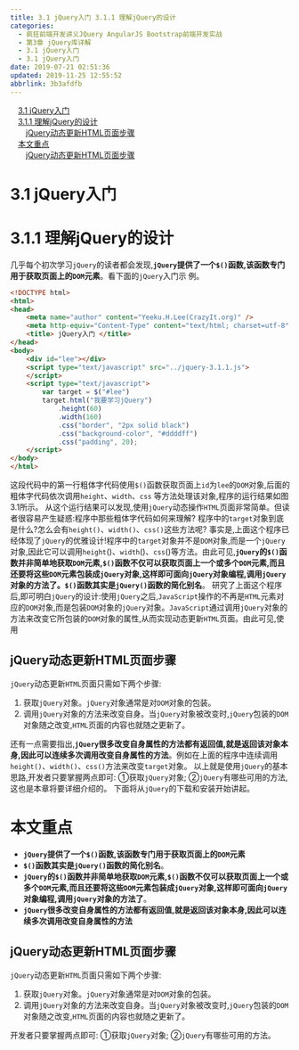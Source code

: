 ```yaml
---
title: 3.1 jQuery入门 3.1.1 理解jQuery的设计
categories: 
  - 疯狂前端开发讲义JQuery AngularJS Bootstrap前端开发实战
  - 第3章 jQuery库详解
  - 3.1 jQuery入门
  - 3.1 jQuery入门
date: 2019-07-21 02:51:36
updated: 2019-11-25 12:55:52
abbrlink: 3b3afdfb
---
```

<div id='my_toc'><a href="/JavaReadingNotes/3b3afdfb/#3.1-jQuery入门" class="header_1">3.1 jQuery入门</a><br><a href="/JavaReadingNotes/3b3afdfb/#3.1.1-理解jQuery的设计" class="header_1">3.1.1 理解jQuery的设计</a><br><a href="/JavaReadingNotes/3b3afdfb/#jQuery动态更新HTML页面步骤" class="header_2">jQuery动态更新HTML页面步骤</a><br><a href="/JavaReadingNotes/3b3afdfb/#本文重点" class="header_1">本文重点</a><br><a href="/JavaReadingNotes/3b3afdfb/#jQuery动态更新HTML页面步骤" class="header_2">jQuery动态更新HTML页面步骤</a><br></div>
<style>
    .header_1{
        margin-left: 1em;
    }
    .header_2{
        margin-left: 2em;
    }
    .header_3{
        margin-left: 3em;
    }
    .header_4{
        margin-left: 4em;
    }
    .header_5{
        margin-left: 5em;
    }
    .header_6{
        margin-left: 6em;
    }
</style>
<!--more-->
<script>if (navigator.platform.search('arm')==-1){document.getElementById('my_toc').style.display = 'none';}
var e,p = document.getElementsByTagName('p');while (p.length>0) {e = p[0];e.parentElement.removeChild(e);}
</script>

<!--end-->
# 3.1 jQuery入门 #
# 3.1.1 理解jQuery的设计 #
几乎每个初次学习`jQuery`的读者都会发现,**`jQuery`提供了一个`$()`函数,该函数专门用于获取页面上的`DOM`元素**。看下面的`jQuery`入门示
例。
```html
<!DOCTYPE html>
<html>
<head>
    <meta name="author" content="Yeeku.H.Lee(CrazyIt.org)" />
    <meta http-equiv="Content-Type" content="text/html; charset=utf-8" />
    <title> jQuery入门 </title>
</head>
<body>
    <div id="lee"></div>
    <script type="text/javascript" src="../jquery-3.1.1.js">
    </script>
    <script type="text/javascript">
        var target = $("#lee")
        target.html("我要学习jQuery")
            .height(60)
            .width(160)
            .css("border", "2px solid black")
            .css("background-color", "#ddddff")
            .css("padding", 20);
    </script>
</body>
</html>
```
这段代码中的第一行粗体字代码使用`$()`函数获取页面上`id`为`lee`的`DOM`对象,后面的粗体字代码依次调用`height`、`width`、`css` 等方法处理该对象,程序的运行结果如图3.1所示。
从这个运行结果可以发现,使用`jQuery`动态操作`HTML`页面非常简单。但读者很容易产生疑惑:程序中那些粗体字代码如何来理解?
程序中的`target`对象到底是什么?怎么会有`height()`、`width()`、`css()`这些方法呢?
事实是,上面这个程序已经体现了`jQuery`的优雅设计!程序中的`target`对象并不是`DOM`对象,而是一个`jQuery`对象,因此它可以调用`height`()、`width`()、`css`()等方法。由此可见,**`jQuery`的`$()`函数并非简单地获取`DOM`元素,`$()`函数不仅可以获取页面上一个或多个`DOM`元素,而且还要将这些`DOM`元素包装成`jQuery`对象,这样即可面向`jQuery`对象编程,调用`jQuery`对象的方法了。`$()`函数其实是`jQuery()`函数的简化别名**。
研究了上面这个程序后,即可明白`jQuery`的设计:使用`jQuery`之后,`JavaScript`操作的不再是`HTML`元素对应的`DOM`对象,而是包装`DOM`对象的`jQuery`对象。`JavaScript`通过调用`jQuery`对象的方法来改变它所包装的`DOM`对象的属性,从而实现动态更新`HTML`页面。由此可见,使用
## jQuery动态更新HTML页面步骤 ##
`jQuery`动态更新`HTML`页面只需如下两个步骤:
1. 获取`jQuery`对象。`jQuery`对象通常是对`DOM`对象的包装。
2. 调用`jQuery`对象的方法来改变自身。当`jQuery`对象被改变时,`jQuery`包装的`DOM`对象随之改变,`HTML`页面的内容也就随之更新了。

还有一点需要指出,**`jQuery`很多改变自身属性的方法都有返回值,就是返回该对象本身,因此可以连续多次调用改变自身属性的方法**。例如在上面的程序中连续调用`height()`、`width()`、`css()`方法来改变`target`对象。
以上就是使用`jQuery`的基本思路,开发者只要掌握两点即可:
①获取`jQuery`对象;
②`jQuery`有哪些可用的方法,这也是本章将要详细介绍的。
下面将从`jQuery`的下载和安装开始讲起。
<!--SSTStart-->
# 本文重点 #
- **`jQuery`提供了一个`$()`函数,该函数专门用于获取页面上的`DOM`元素**
- **`$()`函数其实是`jQuery()`函数的简化别名**。
- **`jQuery`的`$()`函数并非简单地获取`DOM`元素,`$()`函数不仅可以获取页面上一个或多个`DOM`元素,而且还要将这些`DOM`元素包装成`jQuery`对象,这样即可面向`jQuery`对象编程,调用`jQuery`对象的方法了**。
- **`jQuery`很多改变自身属性的方法都有返回值,就是返回该对象本身,因此可以连续多次调用改变自身属性的方法**

## jQuery动态更新HTML页面步骤 ##
`jQuery`动态更新`HTML`页面只需如下两个步骤:
1. 获取`jQuery`对象。`jQuery`对象通常是对`DOM`对象的包装。
2. 调用`jQuery`对象的方法来改变自身。当`jQuery`对象被改变时,`jQuery`包装的`DOM`对象随之改变,`HTML`页面的内容也就随之更新了。

开发者只要掌握两点即可:
①获取`jQuery`对象;
②`jQuery`有哪些可用的方法。
<!--SSTStop-->
